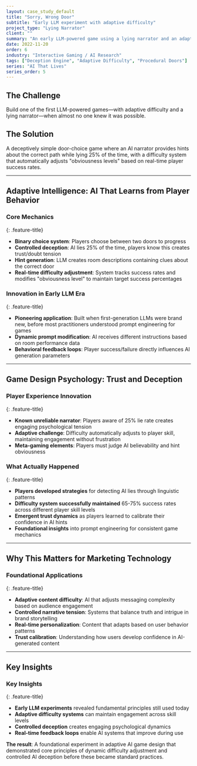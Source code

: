 ```yaml
---
layout: case_study_default
title: "Sorry, Wrong Door"
subtitle: "Early LLM experiment with adaptive difficulty"
project_type: "Lying Narrator"
client: ""
summary: "An early LLM-powered game using a lying narrator and an adaptive difficulty engine that adjusts in real-time"
date: 2022-11-20
order: 6
industry: "Interactive Gaming / AI Research"
tags: ["Deception Engine", "Adaptive Difficulty", "Procedural Doors"]
series: "AI That Lives"
series_order: 5
---
```


## The Challenge

Build one of the first LLM-powered games—with adaptive difficulty and a lying narrator—when almost no one knew it was possible.

## The Solution

A deceptively simple door-choice game where an AI narrator provides hints about the correct path while lying 25% of the time, with a difficulty system that automatically adjusts "obviousness levels" based on real-time player success rates.

---

## Adaptive Intelligence: AI That Learns from Player Behavior

<div class="feature-section" markdown="1">

### Core Mechanics
{: .feature-title}

- **Binary choice system**: Players choose between two doors to progress
- **Controlled deception**: AI lies 25% of the time, players know this creates trust/doubt tension
- **Hint generation**: LLM creates room descriptions containing clues about the correct door
- **Real-time difficulty adjustment**: System tracks success rates and modifies "obviousness level" to maintain target success percentages

</div>

<div class="feature-section" markdown="1">

### Innovation in Early LLM Era
{: .feature-title}

- **Pioneering application**: Built when first-generation LLMs were brand new, before most practitioners understood prompt engineering for games
- **Dynamic prompt modification**: AI receives different instructions based on room performance data
- **Behavioral feedback loops**: Player success/failure directly influences AI generation parameters

</div>

---

## Game Design Psychology: Trust and Deception

<div class="feature-section" markdown="1">

### Player Experience Innovation
{: .feature-title}

- **Known unreliable narrator**: Players aware of 25% lie rate creates engaging psychological tension
- **Adaptive challenge**: Difficulty automatically adjusts to player skill, maintaining engagement without frustration
- **Meta-gaming elements**: Players must judge AI believability and hint obviousness

</div>

<div class="feature-section" markdown="1">

### What Actually Happened
{: .feature-title}

- **Players developed strategies** for detecting AI lies through linguistic patterns
- **Difficulty system successfully maintained** 65-75% success rates across different player skill levels
- **Emergent trust dynamics** as players learned to calibrate their confidence in AI hints
- **Foundational insights** into prompt engineering for consistent game mechanics

</div>

---

## Why This Matters for Marketing Technology

<div class="feature-section" markdown="1">

### Foundational Applications
{: .feature-title}

- **Adaptive content difficulty**: AI that adjusts messaging complexity based on audience engagement
- **Controlled narrative tension**: Systems that balance truth and intrigue in brand storytelling
- **Real-time personalization**: Content that adapts based on user behavior patterns
- **Trust calibration**: Understanding how users develop confidence in AI-generated content

</div>

---

## Key Insights

<div class="feature-section" markdown="1">

### Key Insights
{: .feature-title}

- **Early LLM experiments** revealed fundamental principles still used today
- **Adaptive difficulty systems** can maintain engagement across skill levels
- **Controlled deception** creates engaging psychological dynamics
- **Real-time feedback loops** enable AI systems that improve during use

**The result**: A foundational experiment in adaptive AI game design that demonstrated core principles of dynamic difficulty adjustment and controlled AI deception before these became standard practices.

</div>